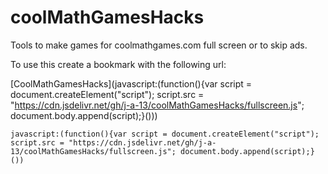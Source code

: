 # coolMathGamesHacks
Tools to make games for coolmathgames.com full screen or to skip ads.

To use this create a bookmark with the following url:

[CoolMathGamesHacks](javascript:(function(){var script = document.createElement("script"); script.src = "https://cdn.jsdelivr.net/gh/j-a-13/coolMathGamesHacks/fullscreen.js"; document.body.append(script);}()))

```
javascript:(function(){var script = document.createElement("script"); script.src = "https://cdn.jsdelivr.net/gh/j-a-13/coolMathGamesHacks/fullscreen.js"; document.body.append(script);}())
```
